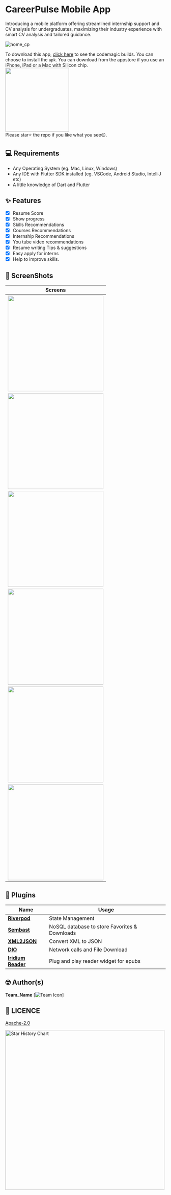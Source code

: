 # CareerPulse Mobile App 
Introducing a mobile platform offering streamlined internship support and CV analysis for undergraduates, maximizing their industry experience with smart CV analysis and tailored guidance.
<br>

![home_cp](https://github.com/AnuV6/CareerPulse-Mobile-App/assets/112252294/1f86bafa-8299-48e6-92d9-1435b36e8fb5)
<br>

To download this app, <a href="https://github.com/AnuV6/CareerPulse-Mobile-App">click here</a> to see the codemagic builds. You can choose to install the `apk`.
You can download from the appstore if you use an iPhone, iPad or a Mac with Silicon chip.
<br>
<a href="https://apps.apple.com/"><img src="https://www.freepnglogos.com/uploads/app-store-logo-png/download-on-the-app-store-logo-png-23.png" width="200"></img></a>
<br> Please star⭐ the repo if you like what you see😉.

## 💻 Requirements

- Any Operating System (eg. Mac, Linux, Windows)
- Any IDE with Flutter SDK installed (eg. VSCode, Android Studio, IntelliJ etc)
- A little knowledge of Dart and Flutter

## ✨ Features

- [x] Resume Score
- [x] Show progress
- [x] Skills Recommendations
- [x] Courses Recommendations
- [x] Internship Recommendations
- [x] You tube video recommendations
- [x] Resume writing Tips & suggestions 
- [x] Easy apply for interns 
- [x] Help to improve skills.

## 📸 ScreenShots

| Screens                           |
| --------------------------------- | 
| <img src="ss/1.png" width="300">  | 
| <img src="ss/3.png" width="300">  | 
| <img src="ss/7.png" width="300">  | 
| <img src="ss/9.png" width="300">  |
| <img src="ss/11.png" width="300"> |
| <img src="ss/13.png" width="300"> |



## 🔌 Plugins

| Name                                                                   | Usage                                         |
| ---------------------------------------------------------------------- | --------------------------------------------- |
| [**Riverpod**](https://pub.dev/packages/flutter_riverpod)              | State Management                              |
| [**Sembast**](https://pub.dev/packages/sembast)                        | NoSQL database to store Favorites & Downloads |
| [**XML2JSON**](https://pub.dev/packages/xml2json)                      | Convert XML to JSON                           |
| [**DIO**](https://pub.dev/packages/dio)                                | Network calls and File Download               |
| [**Iridium Reader**](https://github.com/Mantano/iridium_reader_widget) | Plug and play reader widget for epubs         |

## 🤓 Author(s)

**Team_Name**
[![Team Icon](https://teamIcon.svg)]

## 🔖 LICENCE

[Apache-2.0](LICENSE)

<a href="https://github.com/AnuV6/CareerPulse-Mobile-App">
        <img width="500" alt="Star History Chart" src="https://api.star-history.com/svg?repos=AnuV6/CareerPulse-Mobile-App&type=Date">
      </a>
